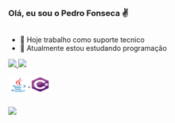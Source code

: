 ### Olá, eu sou o Pedro Fonseca ✌

##

- 🔭 Hoje trabalho como suporte tecnico
- 🌱 Atualmente estou estudando programação

<div>
  <a href="https://github.com/fonsecaPedr0">
  <img height="180em" src="https://github-readme-stats.vercel.app/api?username=fonsecaPedr0&show_icons=true&theme=dark&include_all_commits=true&count_private=true"/>
  <img height="180em" src="https://github-readme-stats.vercel.app/api/top-langs/?username=fonsecaPedr0&layout=compact&langs_count=7&theme=dark"/>
</div>
  
<div style="display: inline_block"><br>
  <img align="center" alt="Pedro-java" height="30" width="40" src="https://github.com/devicons/devicon/blob/master/icons/java/java-original.svg">
  <img align="center" alt="Pedro-Csharp" height="30" width="40" src="https://raw.githubusercontent.com/devicons/devicon/master/icons/csharp/csharp-original.svg">
</div>  
  
##
  
<div>
  <a href="https://www.linkedin.com/in/pedro-paulo-3650b6185/" target="_blank"><img src="https://img.shields.io/badge/-LinkedIn-%230077B5?style=for-the-badge&logo=linkedin&logoColor=white" target="_blank"></a>
</div>  
